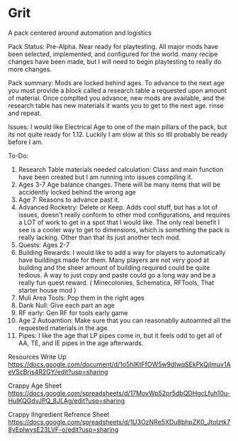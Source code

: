 # Grit
A pack centered around automation and logistics

Pack Status: Pre-Alpha. Near ready for playtesting. All major mods have been selected, implemented, and configured for the world. many recipe changes have been made, but I will need to begin playtesting to really do more changes. 

Pack summary: Mods are locked behind ages. To advance to the next age you must provide a block called a research table a requested            upon amount of material. Once complted you advance, new mods are available, and the research table has new materials it wants you to get to the next age. rinse and repeat. 

Issues: I would like Electrical Age to one of the main pillars of the pack, but its not quite ready for 1.12. Luckily I am slow at this so itll probably be ready before I am. 

To-Do:
  1. Research Table materials needed calculation: Class and main function have been created but I am running into issues compiling it.
  2. Ages 3-7 Age balance changes. There will be many items that will be accidently locked behind the wrong age
  3. Age 7: Reasons to advance past it. 
  4. Advanced Rocketry: Delete or Keep. Adds cool stuff, but has a lot of issues, doesn't really conform to other mod configurations, and requires a LOT of work to get in a spot that I would like. The only real benefit I see is a cooler way to get to dimensions, which is something the pack is really lacking. Other than that its just another tech mod. 
  5. Quests: Ages 2-7
  6. Building Rewards: I would like to add a way for players to automatically have buildings made for them. Many players are not very good at building and the sheer amount of building required could be quite tedious. A way to just copy and paste could go a long way and be a really fun quest reward. ( Minecolonies, Schematica, RFTools, That starter house mod )
  7. Muli Area Tools: Pop them in the right ages
  8. Dank Null: Give each part an age
  9. RF early: Gen RF for tools early game
  10. Age 2 Autoamtion: Make sure that you can reasonablly autoamted all the requested materials in the age.
  11. Pipes: I like the age that LP pipes come in, but it feels odd to get all of AA, TE, and IE pipes in the age afterwards.
  

Resources
  Write Up
  https://docs.google.com/document/d/1o5hIKtFfOW5w9dIwqSEkPkQjImuv1AeVScBrjs4R2GY/edit?usp=sharing
  
  Crappy Age Sheet
  https://docs.google.com/spreadsheets/d/17MovWp52pr5dbQDHgcLfuh10u-HuIKQGdvJPQ_8JLAg/edit?usp=sharing
  
  Crappy IIngredient Refrence Sheet
  https://docs.google.com/spreadsheets/d/1U3OzNRe5XDu8bhpZK0_JtoIztk78yEpIwysE23LVF-o/edit?usp=sharing
